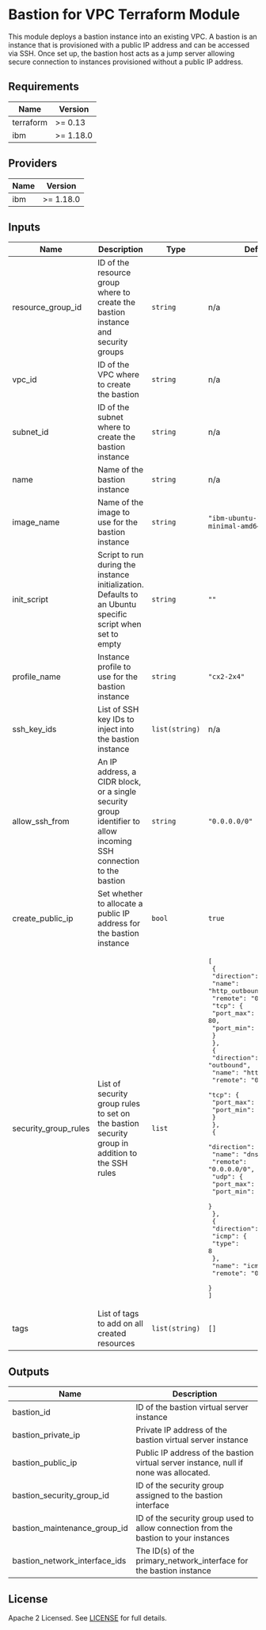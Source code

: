 # Bastion for VPC Terraform Module

This module deploys a bastion instance into an existing VPC. A bastion is an instance that is provisioned with a public IP address and can be accessed via SSH. Once set up, the bastion host acts as a jump server allowing secure connection to instances provisioned without a public IP address.

## Requirements

| Name | Version |
|------|---------|
| terraform | >= 0.13 |
| ibm | >= 1.18.0 |

## Providers

| Name | Version |
|------|---------|
| ibm | >= 1.18.0 |

## Inputs

| Name | Description | Type | Default | Required |
|------|-------------|------|---------|:--------:|
| resource\_group\_id | ID of the resource group where to create the bastion instance and security groups | `string` | n/a | yes |
| vpc\_id | ID of the VPC where to create the bastion | `string` | n/a | yes |
| subnet\_id | ID of the subnet where to create the bastion instance | `string` | n/a | yes |
| name | Name of the bastion instance | `string` | n/a | yes |
| image\_name | Name of the image to use for the bastion instance | `string` | `"ibm-ubuntu-18-04-1-minimal-amd64-2"` | no |
| init\_script | Script to run during the instance initialization. Defaults to an Ubuntu specific script when set to empty | `string` | `""` | no |
| profile\_name | Instance profile to use for the bastion instance | `string` | `"cx2-2x4"` | no |
| ssh\_key\_ids | List of SSH key IDs to inject into the bastion instance | `list(string)` | n/a | yes |
| allow\_ssh\_from | An IP address, a CIDR block, or a single security group identifier to allow incoming SSH connection to the bastion | `string` | `"0.0.0.0/0"` | no |
| create\_public\_ip | Set whether to allocate a public IP address for the bastion instance | `bool` | `true` | no |
| security\_group\_rules | List of security group rules to set on the bastion security group in addition to the SSH rules | `list` | <pre>[<br>  {<br>    "direction": "outbound",<br>    "name": "http_outbound",<br>    "remote": "0.0.0.0/0",<br>    "tcp": {<br>      "port_max": 80,<br>      "port_min": 80<br>    }<br>  },<br>  {<br>    "direction": "outbound",<br>    "name": "https_outbound",<br>    "remote": "0.0.0.0/0",<br>    "tcp": {<br>      "port_max": 443,<br>      "port_min": 443<br>    }<br>  },<br>  {<br>    "direction": "outbound",<br>    "name": "dns_outbound",<br>    "remote": "0.0.0.0/0",<br>    "udp": {<br>      "port_max": 53,<br>      "port_min": 53<br>    }<br>  },<br>  {<br>    "direction": "outbound",<br>    "icmp": {<br>      "type": 8<br>    },<br>    "name": "icmp_outbound",<br>    "remote": "0.0.0.0/0"<br>  }<br>]</pre> | no |
| tags | List of tags to add on all created resources | `list(string)` | `[]` | no |

## Outputs

| Name | Description |
|------|-------------|
| bastion\_id | ID of the bastion virtual server instance |
| bastion\_private\_ip | Private IP address of the bastion virtual server instance |
| bastion\_public\_ip | Public IP address of the bastion virtual server instance, null if none was allocated. |
| bastion\_security\_group\_id | ID of the security group assigned to the bastion interface |
| bastion\_maintenance\_group\_id | ID of the security group used to allow connection from the bastion to your instances |
| bastion\_network\_interface\_ids | The ID(s) of the primary_network_interface for the bastion instance |

## License

Apache 2 Licensed. See [LICENSE](LICENSE) for full details.
